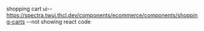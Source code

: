 shopping cart ui-- https://spectra.twui.thcl.dev/components/ecommerce/components/shopping-carts --not showing react code